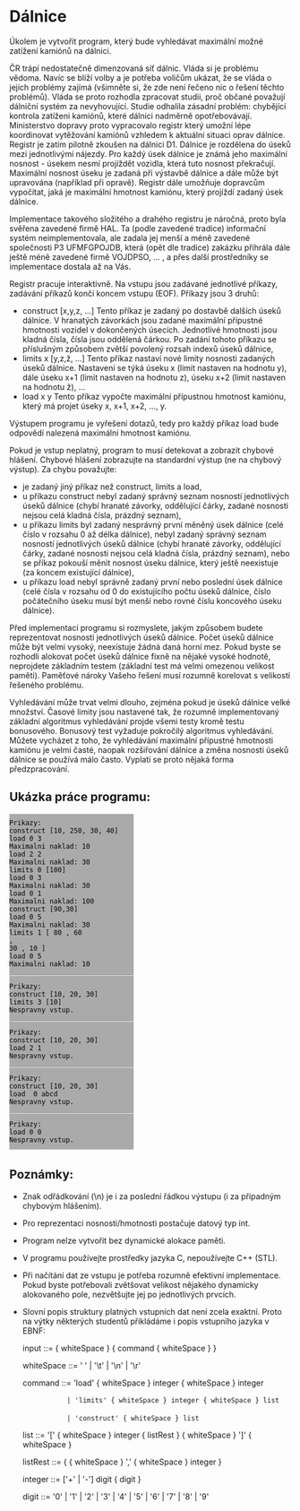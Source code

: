 # Dálnice #

Úkolem je vytvořit program, který bude vyhledávat maximální možné zatížení kamiónů na dálnici.

ČR trápí nedostatečně dimenzovaná síť dálnic. Vláda si je problému vědoma. Navíc se blíží volby a je potřeba voličům ukázat, že se vláda o jejich problémy zajímá (všimněte si, že zde není řečeno nic o řešení těchto problémů). Vláda se proto rozhodla zpracovat studii, proč občané považují dálniční systém za nevyhovující. Studie odhalila zásadní problém: chybějící kontrola zatíženi kamiónů, které dálnici nadměrně opotřebovávají. Ministerstvo dopravy proto vypracovalo registr který umožní lépe koordinovat vytěžování kamiónů vzhledem k aktuální situaci oprav dálnice. Registr je zatím pilotně zkoušen na dálnici D1. Dálnice je rozdělena do úseků mezi jednotlivými nájezdy. Pro každý úsek dálnice je známá jeho maximální nosnost - úsekem nesmí projíždět vozidla, která tuto nosnost překračují. Maximální nosnost úseku je zadaná při výstavbě dálnice a dále může být upravována (například při opravě). Registr dále umožňuje dopravcům vypočítat, jaká je maximální hmotnost kamiónu, který projíždí zadaný úsek dálnice.

Implementace takového složitého a drahého registru je náročná, proto byla svěřena zavedené firmě HAL. Ta (podle zavedené tradice) informační systém neimplementovala, ale zadala jej menší a méně zavedené společnosti P3 UFMFGPOJDB, která (opět dle tradice) zakázku přihrála dále ještě méně zavedené firmě VOJDPSO, ... , a přes další prostředníky se implementace dostala až na Vás.

Registr pracuje interaktivně. Na vstupu jsou zadávané jednotlivé příkazy, zadávání příkazů končí koncem vstupu (EOF). Příkazy jsou 3 druhů:

* construct [x,y,z, ...] Tento příkaz je zadaný po dostavbě dalších úseků dálnice. V hranatých závorkách jsou zadané maximální přípustné hmotnosti vozidel v dokončených úsecích. Jednotlivé hmotnosti jsou kladná čísla, čísla jsou oddělená čárkou. Po zadání tohoto příkazu se příslušným způsobem zvětší povolený rozsah indexů úseků dálnice,
* limits x [y,z,ž, ...] Tento příkaz nastaví nové limity nosnosti zadaných úseků dálnice. Nastavení se týká úseku x (limit nastaven na hodnotu y), dále úseku x+1 (limit nastaven na hodnotu z), úseku x+2 (limit nastaven na hodnotu ž), ...
* load x y Tento příkaz vypočte maximální přípustnou hmotnost kamiónu, který má projet úseky x, x+1, x+2, ..., y.

Výstupem programu je vyřešení dotazů, tedy pro každý příkaz load bude odpovědí nalezená maximální hmotnost kamiónu.

Pokud je vstup neplatný, program to musí detekovat a zobrazit chybové hlášení. Chybové hlášení zobrazujte na standardní výstup (ne na chybový výstup). Za chybu považujte:

* je zadaný jiný příkaz než construct, limits a load,
* u příkazu construct nebyl zadaný správný seznam nosností jednotlivých úseků dálnice (chybí hranaté závorky, oddělující čárky, zadané nosnosti nejsou celá kladná čísla, prázdný seznam),
* u příkazu limits byl zadaný nesprávný první měněný úsek dálnice (celé číslo v rozsahu 0 až délka dálnice), nebyl zadaný správný seznam nosností jednotlivých úseků dálnice (chybí hranaté závorky, oddělující čárky, zadané nosnosti nejsou celá kladná čísla, prázdný seznam), nebo se příkaz pokouší měnit nosnost úseku dálnice, který ještě neexistuje (za koncem existující dálnice),
* u příkazu load nebyl správně zadaný první nebo poslední úsek dálnice (celé čísla v rozsahu od 0 do existujícího počtu úseků dálnice, číslo počátečního úseku musí být menší nebo rovné číslu koncového úseku dálnice).

Před implementací programu si rozmyslete, jakým způsobem budete reprezentovat nosnosti jednotlivých úseků dálnice. Počet úseků dálnice může být velmi vysoký, neexistuje žádná daná horní mez. Pokud byste se rozhodli alokovat počet úseků dálnice fixně na nějaké vysoké hodnotě, neprojdete základním testem (základní test má velmi omezenou velikost paměti). Paměťové nároky Vašeho řešení musí rozumně korelovat s velikostí řešeného problému.

Vyhledávání může trvat velmi dlouho, zejména pokud je úseků dálnice velké množství. Časové limity jsou nastavené tak, že rozumně implementovaný základní algoritmus vyhledávání projde všemi testy kromě testu bonusového. Bonusový test vyžaduje pokročilý algoritmus vyhledávání. Můžete vycházet z toho, že vyhledávání maximální přípustné hmotnosti kamiónu je velmi časté, naopak rozšiřování dálnice a změna nosnosti úseků dálnice se používá málo často. Vyplatí se proto nějaká forma předzpracování.

## Ukázka práce programu: ##

![](pictures/input_1.png)

## Poznámky: ##

* Znak odřádkování (\n) je i za poslední řádkou výstupu (i za případným chybovým hlášením).
* Pro reprezentaci nosnosti/hmotnosti postačuje datový typ int.
* Program nelze vytvořit bez dynamické alokace paměti.
* V programu používejte prostředky jazyka C, nepoužívejte C++ (STL).
* Při načítání dat ze vstupu je potřeba rozumně efektivní implementace. Pokud byste potřebovali zvětšovat velikost nějakého dynamicky alokovaného pole, nezvětšujte jej po jednotlivých prvcích.
* Slovní popis struktury platných vstupních dat není zcela exaktní. Proto na výtky některých studentů přikládáme i popis vstupního jazyka v EBNF:
    
    input      ::= { whiteSpace } { command { whiteSpace } }
    
    whiteSpace ::= ' ' | '\t' | '\n' | '\r'
    
    command    ::= 'load' { whiteSpace } integer { whiteSpace } integer 
                 
                 | 'limits' { whiteSpace } integer { whiteSpace } list 
                 
                 | 'construct' { whiteSpace } list 
    
    list       ::= '[' { whiteSpace } integer { listRest } { whiteSpace } ']' { whiteSpace }             
    
    listRest   ::= { { whiteSpace } ','  { whiteSpace } integer }
    
    integer    ::= ['+' | '-'] digit { digit }
    
    digit      ::= '0' | '1' | '2' | '3' | '4' | '5' | '6' | '7' | '8' | '9'
